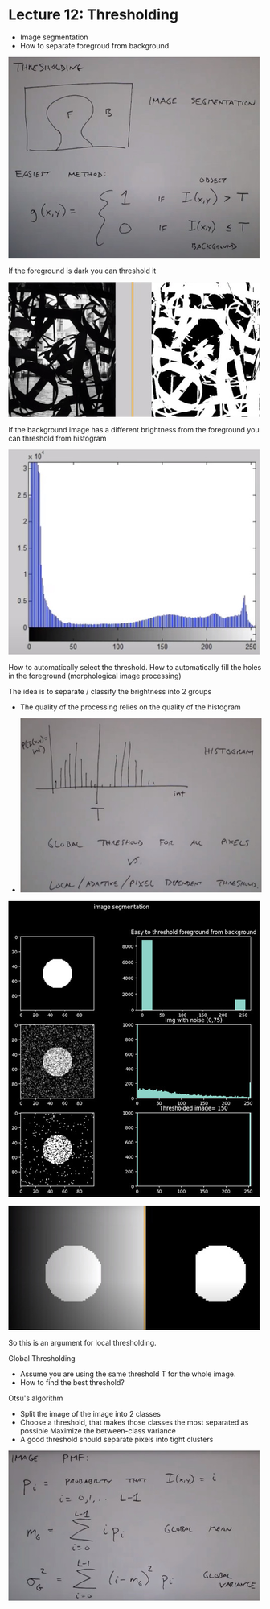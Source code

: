 # Lecture 12: Thresholding
- Image segmentation
- How to separate foregroud from background


![](image_segmentation_1.jpeg)

If the foreground is dark you can threshold it

![](image_segmentation_2.jpeg)

If the background image has a different brightness from the foreground you can threshold from histogram

![](image_segmentation_3.jpeg)

How to automatically select the threshold.
How to automatically fill the holes in the foreground (morphological image processing)

The idea is to separate / classify the brightness into 2 groups
- The quality of the processing relies on the quality of the histogram

- ![](image_segmentation_4.jpeg)

![](thresholding.jpeg)

![](thresholding_2.jpeg)

So this is an argument for local thresholding.

Global Thresholding
- Assume you are using the same threshold T for the whole image.
- How to find the best threshold?

Otsu's algorithm
- Split the image of the image into 2 classes
- Choose a threshold, that makes those classes the most separated as possible
Maximize the between-class variance
- A good threshold should separate pixels into tight clusters

![](global_statistics.jpeg)

